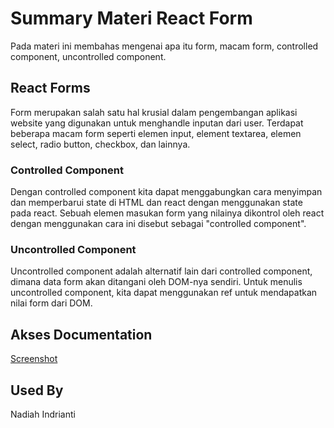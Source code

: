 # Summary Materi React Form
Pada materi ini membahas mengenai apa itu form, macam form, controlled component, uncontrolled component.


## React Forms

Form merupakan salah satu hal krusial dalam pengembangan aplikasi website yang digunakan untuk menghandle inputan dari user. Terdapat beberapa macam form seperti elemen input, element textarea, elemen select, radio button, checkbox, dan lainnya. 

### Controlled Component
Dengan controlled component kita dapat menggabungkan cara menyimpan dan memperbarui state di HTML dan react dengan menggunakan state pada react. Sebuah elemen masukan form yang nilainya dikontrol oleh react dengan menggunakan cara ini disebut sebagai "controlled component".

### Uncontrolled Component
Uncontrolled component adalah alternatif lain dari controlled component, dimana data form akan ditangani oleh DOM-nya sendiri. Untuk menulis uncontrolled component, kita dapat menggunakan ref untuk mendapatkan nilai form dari DOM.

## Akses Documentation

[Screenshot](https://github.com/nadiahindrianti/react_nadiah-indrianti/tree/main/12_React%20Form/Screenshot)


## Used By

Nadiah Indrianti